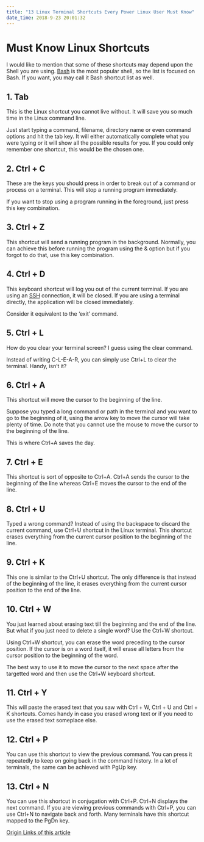```yaml
---
title: "13 Linux Terminal Shortcuts Every Power Linux User Must Know"
date_time: 2018-9-23 20:01:32
---
```


# Must Know Linux Shortcuts
I would like to mention that some of these shortcuts may depend upon the Shell you are using. [Bash](https://www.gnu.org/software/bash/manual/html_node/What-is-Bash_003f.html) is the most popular shell, so the list is focused on Bash. If you want, you may call it Bash shortcut list as well.

## 1. Tab
This is the Linux shortcut you cannot live without. It will save you so much time in the Linux command line.

Just start typing a command, filename, directory name or even command options and hit the tab key. It will either automatically complete what you were typing or it will show all the possible results for you.
If you could only remember one shortcut, this would be the chosen one.

## 2. Ctrl + C
These are the keys you should press in order to break out of a command or process on a terminal. This will stop a running program immediately.

If you want to stop using a program running in the foreground, just press this key combination.

## 3. Ctrl + Z
This shortcut will send a running program in the background. Normally, you can achieve this before running the program using the & option but if you forgot to do that, use this key combination.

## 4. Ctrl + D
This keyboard shortcut will log you out of the current terminal. If you are using an [SSH](https://www.ssh.com/ssh/protocol/) connection, it will be closed. If you are using a terminal directly, the application will be closed immediately.

Consider it equivalent to the ‘exit’ command.

## 5. Ctrl + L
How do you clear your terminal screen? I guess using the clear command.

Instead of writing C-L-E-A-R, you can simply use Ctrl+L to clear the terminal. Handy, isn’t it?

## 6. Ctrl + A
This shortcut will move the cursor to the beginning of the line.

Suppose you typed a long command or path in the terminal and you want to go to the beginning of it, using the arrow key to move the cursor will take plenty of time. Do note that you cannot use the mouse to move the cursor to the beginning of the line.

This is where Ctrl+A saves the day.

## 7. Ctrl + E
This shortcut is sort of opposite to Ctrl+A. Ctrl+A sends the cursor to the beginning of the line whereas Ctrl+E moves the cursor to the end of the line.

## 8. Ctrl + U
Typed a wrong command? Instead of using the backspace to discard the current command, use Ctrl+U shortcut in the Linux terminal. This shortcut erases everything from the current cursor position to the beginning of the line.

## 9. Ctrl + K
This one is similar to the Ctrl+U shortcut. The only difference is that instead of the beginning of the line, it erases everything from the current cursor position to the end of the line.

## 10. Ctrl + W
You just learned about erasing text till the beginning and the end of the line. But what if you just need to delete a single word? Use the Ctrl+W shortcut.

Using Ctrl+W shortcut, you can erase the word preceding to the cursor position. If the cursor is on a word itself, it will erase all letters from the cursor position to the beginning of the word.

The best way to use it to move the cursor to the next space after the targetted word and then use the Ctrl+W keyboard shortcut.

## 11. Ctrl + Y
This will paste the erased text that you saw with Ctrl + W, Ctrl + U and Ctrl + K shortcuts. Comes handy in case you erased wrong text or if you need to use the erased text someplace else.

## 12. Ctrl + P
You can use this shortcut to view the previous command. You can press it repeatedly to keep on going back in the command history. In a lot of terminals, the same can be achieved with PgUp key.

## 13. Ctrl + N
You can use this shortcut in conjugation with Ctrl+P. Ctrl+N displays the next command. If you are viewing previous commands with Ctrl+P, you can use Ctrl+N to navigate back and forth. Many terminals have this shortcut mapped to the PgDn key.


[Origin Links of this article](https://linuxhandbook.com/linux-shortcuts/)
